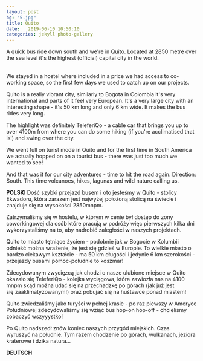 ```yaml
---
layout: post
bg: "5.jpg"
title: Quito
date:   2019-06-10 10:50:10 
categories: jekyll photo-gallery
---
```


A quick bus ride down south and we're in Quito. Located at 2850 metre over the sea level it's the highest (official) capital city in the world.
<br><br>

We stayed in a hostel where included in a price we had access to co-working space, so the first few days we used to catch up on our projects. 

Quito is a really vibrant city, similarly to Bogota in Colombia it's very international and parts of it feel very European. It's a very large city with an interesting shape - it's 50 km long and only 6 km wide. It makes the bus rides very long.

The highlight was definitely TeleferiQo - a cable car that brings you up to over 4100m from where you can do some hiking (if you're acclimatised that is!) and swing over the city. 

We went full on turist mode in Quito and for the first time in South America we actually hopped on on a tourist bus - there was just too much we wanted to see!

And that was it for our city adventures - time to hit the road again. Direction: South. This time volcanoes, hikes, lagunas and wild nature calling us.


<b>POLSKI</b>
Dość szybki przejazd busem i oto jesteśmy w Quito - stolicy Ekwadoru, która zarazem jest najwyżej położoną stolicą na świecie i znajduje się na wysokości 2850mnpm.

Zatrzymaliśmy się w hostelu, w którym w cenie był dostęp do zony coworkingowej dla osób które pracują w podróży więc pierwszych kilka dni wykorzystaliśmy na to, aby nadrobić zaległości w naszych projektach.

Quito to miasto tętniące życiem - podobnie jak w Bogocie w Kolumbii odnieść można wrażenie, że jest się gdzieś w Europie. To wielkie miasto o bardzo ciekawym kształcie - ma 50 km długości i jedynie 6 km szerokości - przejazdy busami północ-południe to koszmar!

Zdecydowanym zwycięzcą jak chodzi o nasze ulubione miejsce w Quito okazało się TeleferiQo - kolejka wyciągowa, która zawiozła nas na 4100 mnpm skąd można udać się na przechadzkę po górach (jak już jest się zaaklimatyzowanym!) oraz pobujać się na huśtawce ponad miastem!

Quito zwiedzaliśmy jako turyści w pełnej krasie - po raz piewszy w Ameryce Południowej zdecydowaliśmy się wziąć bus hop-on hop-off - chcieliśmy zobaczyć wszyyystko!

Po Quito nadszedł znów koniec naszych przygód miejskich. Czas wyruszyć na południe. Tym razem chodzenie po górach, wulkanach, jeziora kraterowe i dzika natura... 

<b>DEUTSCH</b>